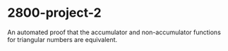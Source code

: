 # 2800-project-2
An automated proof that the accumulator and non-accumulator functions for triangular numbers are equivalent.
